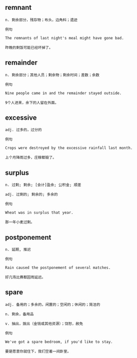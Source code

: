
## remnant
```
n. 剩余部分，残存物；布头，边角料；遗迹

例句

The remnants of last night's meal might have gone bad.

昨晚的剩饭可能已经坏掉了。
```
## remainder
```
n. 剩余部分；其他人员；剩余物；剩余时间；差数；余数

例句

Nine people came in and the remainder stayed outside.

9个人进来，余下的人留在外面。
```
## excessive
```
adj. 过多的，过分的

例句

Crops were destroyed by the excessive rainfall last month.

上个月降雨过多，庄稼都毁了。
```
## surplus
```
n. 过剩; 剩余; [会计]盈余; 公积金; 顺差

adj. 过剩的; 剩余的; 多余的

例句

Wheat was in surplus that year.

那一年小麦过剩。
```
## postponement
```
n. 延期, 推迟

例句

Rain caused the postponement of several matches.

好几场比赛都因雨延迟。
```
## spare
```
adj. 备用的；多余的，闲置的；空闲的；休闲的；简洁的

n. 剩余，备用品

v. 抽出，拨出（金钱或其他资源）；饶恕，赦免

例句

We've got a spare bedroom, if you'd like to stay.

要是愿意你就住下，我们空着一间卧室。
```